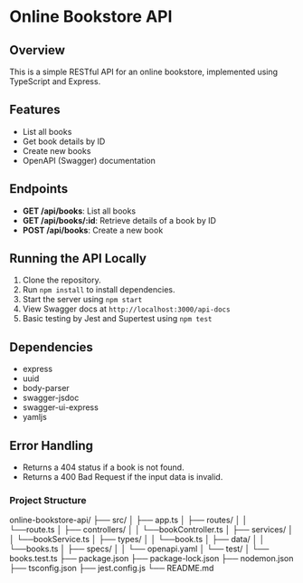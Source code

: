 # Online Bookstore API

## Overview
This is a simple RESTful API for an online bookstore, implemented using TypeScript and Express.

## Features
- List all books
- Get book details by ID
- Create new books
- OpenAPI (Swagger) documentation

## Endpoints
- **GET /api/books**: List all books
- **GET /api/books/:id**: Retrieve details of a book by ID
- **POST /api/books**: Create a new book

## Running the API Locally
1. Clone the repository.
2. Run `npm install` to install dependencies.
3. Start the server using `npm start`
4. View Swagger docs at `http://localhost:3000/api-docs`
5. Basic testing by Jest and Supertest using `npm test`

## Dependencies
- express
- uuid
- body-parser
- swagger-jsdoc
- swagger-ui-express
- yamljs

## Error Handling
- Returns a 404 status if a book is not found.
- Returns a 400 Bad Request if the input data is invalid.

### Project Structure 
online-bookstore-api/
├── src/
│   ├── app.ts
│   ├── routes/
│   │   └──route.ts
│   ├── controllers/
│   │   └──bookController.ts
│   ├── services/
│   │   └──bookService.ts
│   ├── types/
│   │   └──book.ts
│   ├── data/ 
│   │   └──books.ts
│   ├── specs/
│   │   └── openapi.yaml
│   └── test/
│       └── books.test.ts 
├── package.json
├── package-lock.json
├── nodemon.json
├── tsconfig.json
├── jest.config.js
└── README.md